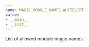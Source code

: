 ```yaml
---
name: MAGIC_MODULE_NAMES_WHITELIST
value:
- __main__
- __init__
---
```


List of allowed module magic names.